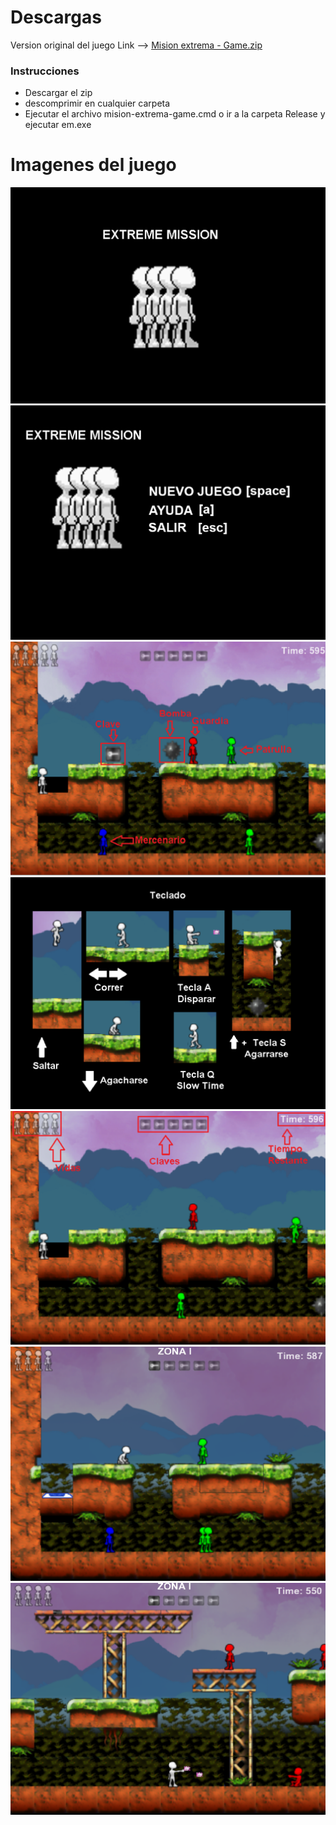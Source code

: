 # Descargas
Version original del juego
 Link --> [Mision extrema - Game.zip](https://github.com/Oskit-Producciones/mision-extrema-el-inicio/raw/master/docs/Mision%20extrema%20-%20Game.zip)
### Instrucciones
* Descargar el zip
* descomprimir en cualquier carpeta
* Ejecutar el archivo mision-extrema-game.cmd o ir a la carpeta Release y ejecutar em.exe
  


# Imagenes del juego
![Image](1.png)
![Image](2.png)
![Image](3.png)
![Image](4.png)
![Image](5.png)
![Image](6.png)
![Image](7.png)
